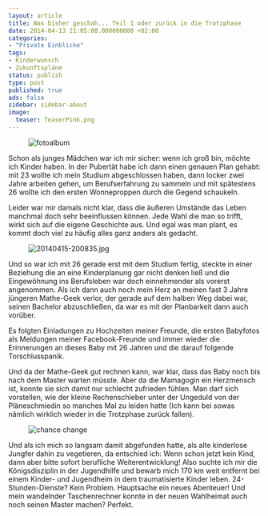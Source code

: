 ```yaml
---
layout: article
title: Was bisher geschah... Teil 1 oder zurück in die Trotzphase
date: 2014-04-13 21:05:08.000000000 +02:00
categories:
- "Private Einblicke"
tags:
- Kinderwunsch
- Zukunftspläne
status: publish
type: post
published: true
ads: false
sidebar: sidebar-about
image:
  teaser: TeaserPink.png
---
```

<figure>
  <img src="{{ site.url }}/images/photo-album-235603_150.jpg" alt="fotoalbum"/>
</figure>
Schon als junges Mädchen war ich mir sicher: wenn ich groß bin, möchte ich Kinder haben.
In der Pubertät habe ich dann einen genauen Plan gehabt: mit 23 wollte ich mein Studium abgeschlossen haben, dann locker zwei Jahre arbeiten gehen, um Berufserfahrung zu sammeln und mit spätestens 26 wollte ich den ersten Wonneproppen durch die Gegend schaukeln.

Leider war mir damals nicht klar, dass die äußeren Umstände das Leben manchmal doch sehr beeinflussen können.
Jede Wahl die man so trifft, wirkt sich auf die eigene Geschichte aus.
Und egal was man plant, es kommt doch viel zu häufig alles ganz anders als gedacht.

<figure>
  <img src="{{ site.url }}/images/20140415-200835.jpg" alt="20140415-200835.jpg" />
</figure>

Und so war ich mit 26 gerade erst mit dem Studium fertig, steckte in einer Beziehung die an eine Kinderplanung gar nicht denken ließ und die Eingewöhnung ins Berufsleben war doch einnehmender als vorerst angenommen.
Als ich dann auch noch mein Herz an meinen fast 3 Jahre jüngeren Mathe-Geek verlor, der gerade auf dem halben Weg dabei war, seinen Bachelor abzuschließen, da war es mit der Planbarkeit dann auch vorüber.

Es folgten Einladungen zu Hochzeiten meiner Freunde, die ersten Babyfotos als Meldungen meiner Facebook-Freunde und immer wieder die Erinnerungen an dieses Baby mit 26 Jahren und die darauf folgende Torschlusspanik.

Und da der Mathe-Geek gut rechnen kann, war klar, dass das Baby noch bis nach dem Master warten müsste.
Aber da die Mamagogin ein Herzmensch ist, konnte sie sich damit nur schlecht zufrieden fühlen.
Man darf sich vorstellen, wie der kleine Rechenschieber unter der Ungeduld von der Pläneschmiedin so manches Mal zu leiden hatte (Ich kann bei sowas nämlich wirklich wieder in die Trotzphase zurück fallen).

<figure>
  <img src="{{ site.url }}/images/chance_change.jpg" alt="chance change" />
</figure>

Und als ich mich so langsam damit abgefunden hatte, als alte kinderlose Jungfer dahin zu vegetieren, da entschied ich: Wenn schon jetzt kein Kind, dann aber bitte sofort berufliche Weiterentwicklung!
Also suchte ich mir die Königsdisziplin in der Jugendhilfe und bewarb mich 170 km weit entfernt bei einem Kinder- und Jugendheim in dem traumatisierte Kinder leben.
24-Stunden-Dienste? Kein Problem.
Hauptsache ein neues Abenteuer! Und mein wandelnder Taschenrechner konnte in der neuen Wahlheimat auch noch seinen Master machen? Perfekt.
